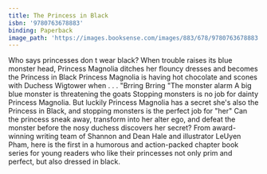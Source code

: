 ```yaml
---
title: The Princess in Black
isbn: '9780763678883'
binding: Paperback
image_path: 'https://images.booksense.com/images/883/678/9780763678883.jpg'
---
```



Who says princesses don t wear black? When trouble raises its blue monster head, Princess Magnolia ditches her flouncy dresses and becomes the Princess in Black Princess Magnolia is having hot chocolate and scones with Duchess Wigtower when . . . "Brring Brring "The monster alarm A big blue monster is threatening the goats Stopping monsters is no job for dainty Princess Magnolia. But luckily Princess Magnolia has a secret she's also the Princess in Black, and stopping monsters is the perfect job for "her" Can the princess sneak away, transform into her alter ego, and defeat the monster before the nosy duchess discovers her secret? From award-winning writing team of Shannon and Dean Hale and illustrator LeUyen Pham, here is the first in a humorous and action-packed chapter book series for young readers who like their princesses not only prim and perfect, but also dressed in black.